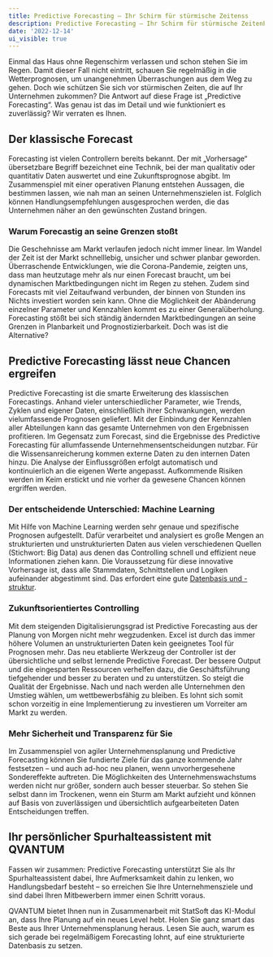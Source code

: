 ```yaml
---
title: Predictive Forecasting – Ihr Schirm für stürmische Zeitenss
description: Predictive Forecasting – Ihr Schirm für stürmische ZeitenPredictive Forecasting – Ihr Schirm für stürmische ZeitenPredictive Forecasting – Ihr Schirm für stürmische ZeitenPredictive Forecasting – Ihr Schirm für stürmische ZeitenPredictive Forecasting – Ihr Schirm für stürmische ZeitenPredictive Forecasting – Ihr Schirm für stürmische Zeiten
date: '2022-12-14'
ui_visible: true
---
```

Einmal das Haus ohne Regenschirm verlassen und schon stehen Sie im Regen. Damit dieser Fall nicht eintritt, schauen Sie regelmäßig in die Wetterprognosen, um unangenehmen Überraschungen aus dem Weg zu gehen. Doch wie schützen Sie sich vor stürmischen Zeiten, die auf Ihr Unternehmen zukommen? Die Antwort auf diese Frage ist „Predictive Forecasting“. Was genau ist das im Detail und wie funktioniert es zuverlässig? Wir verraten es Ihnen.



## Der klassische Forecast

Forecasting ist vielen Controllern bereits bekannt. Der mit „Vorhersage“ übersetzbare Begriff bezeichnet eine Technik, bei der man qualitativ oder quantitativ Daten auswertet und eine Zukunftsprognose abgibt. Im Zusammenspiel mit einer operativen Planung entstehen Aussagen, die bestimmen lassen, wie nah man an seinen Unternehmenszielen ist. Folglich können Handlungsempfehlungen ausgesprochen werden, die das Unternehmen näher an den gewünschten Zustand bringen.

### Warum Forecastig an seine Grenzen stoßt

Die Geschehnisse am Markt verlaufen jedoch nicht immer linear. Im Wandel der Zeit ist der Markt schnelllebig, unsicher und schwer planbar geworden.  Überraschende Entwicklungen, wie die Corona-Pandemie, zeigten uns, dass man heutzutage mehr als nur einen Forecast braucht, um bei dynamischen Marktbedingungen nicht im Regen zu stehen. Zudem sind Forecasts mit viel Zeitaufwand verbunden, der binnen von Stunden ins Nichts investiert worden sein kann. Ohne die Möglichkeit der Abänderung einzelner Parameter und Kennzahlen kommt es zu einer Generalüberholung. Forecasting stößt bei sich ständig ändernden Marktbedingungen an seine Grenzen in Planbarkeit und Prognostizierbarkeit. Doch was ist die Alternative?



## Predictive Forecasting lässt neue Chancen ergreifen

Predictive Forecasting ist die smarte Erweiterung des klassischen Forecastings. Anhand vieler unterschiedlicher Parameter, wie Trends, Zyklen und eigener Daten, einschließlich ihrer Schwankungen, werden vielumfassende Prognosen geliefert. Mit der Einbindung der Kennzahlen aller Abteilungen kann das gesamte Unternehmen von den Ergebnissen profitieren. Im Gegensatz zum Forecast, sind die Ergebnisse des Predictive Forecasting für allumfassende Unternehmensentscheidungen nutzbar. Für die Wissensanreicherung kommen externe Daten zu den internen Daten hinzu. Die Analyse der Einflussgrößen erfolgt automatisch und kontinuierlich an die eigenen Werte angepasst. Aufkommende Risiken werden im Keim erstickt und nie vorher da gewesene Chancen können ergriffen werden.

### Der entscheidende Unterschied: Machine Learning

Mit Hilfe von Machine Learning werden sehr genaue und spezifische Prognosen aufgestellt. Dafür verarbeitet und analysiert es große Mengen an strukturierten und unstrukturierten Daten aus vielen verschiedenen Quellen (Stichwort: Big Data) aus denen das Controlling schnell und effizient neue Informationen ziehen kann. Die Voraussetzung für diese innovative Vorhersage ist, dass alle Stammdaten, Schnittstellen und Logiken aufeinander abgestimmt sind. Das erfordert eine gute [Datenbasis und -struktur](#).


### Zukunftsorientiertes Controlling

Mit dem steigenden Digitalisierungsgrad ist Predictive Forecasting aus der Planung von Morgen nicht mehr wegzudenken. Excel ist durch das immer höhere Volumen an unstrukturierten Daten kein geeignetes Tool für Prognosen mehr. Das neu etablierte Werkzeug der Controller ist der übersichtliche und selbst lernende Predictive Forecast. Der bessere Output und die eingesparten Ressourcen verhelfen dazu, die Geschäftsführung tiefgehender und besser zu beraten und zu unterstützen. So steigt die Qualität der Ergebnisse. Nach und nach werden alle Unternehmen den Umstieg wählen, um wettbewerbsfähig zu bleiben. Es lohnt sich somit schon vorzeitig in eine Implementierung zu investieren um Vorreiter am Markt zu werden.

### Mehr Sicherheit und Transparenz für Sie

Im Zusammenspiel von agiler Unternehmensplanung und Predictive Forecasting können Sie fundierte Ziele für das ganze kommende Jahr festsetzen – und auch ad-hoc neu planen, wenn unvorhergesehene Sondereffekte auftreten. Die Möglichkeiten des Unternehmenswachstums werden nicht nur größer, sondern auch besser steuerbar. So stehen Sie selbst dann im Trockenen, wenn ein Sturm am Markt aufzieht und können auf Basis von zuverlässigen und übersichtlich aufgearbeiteten Daten Entscheidungen treffen.



## Ihr persönlicher Spurhalteassistent mit QVANTUM

Fassen wir zusammen: Predictive Forecasting unterstützt Sie als Ihr Spurhalteassistent dabei, Ihre Aufmerksamkeit dahin zu lenken, wo Handlungsbedarf besteht – so erreichen Sie Ihre Unternehmensziele und sind dabei Ihren Mitbewerbern immer einen Schritt voraus.

QVANTUM bietet Ihnen nun in Zusammenarbeit mit StatSoft das KI-Modul an, dass Ihre Planung auf ein neues Level hebt. Holen Sie ganz smart das Beste aus Ihrer Unternehmensplanung heraus. Lesen Sie auch, warum es sich gerade bei regelmäßigem Forecasting lohnt, auf eine strukturierte Datenbasis zu setzen.

